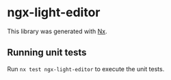 # ngx-light-editor

This library was generated with [Nx](https://nx.dev).

## Running unit tests

Run `nx test ngx-light-editor` to execute the unit tests.
